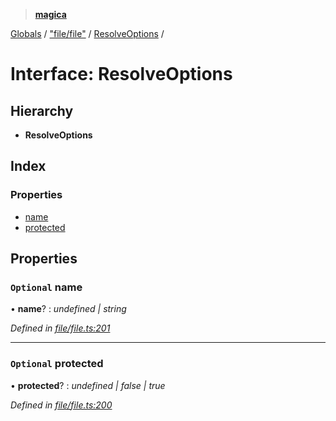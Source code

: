 > **[magica](../README.md)**

[Globals](../README.md) / ["file/file"](../modules/_file_file_.md) / [ResolveOptions](_file_file_.resolveoptions.md) /

# Interface: ResolveOptions

## Hierarchy

* **ResolveOptions**

## Index

### Properties

* [name](_file_file_.resolveoptions.md#optional-name)
* [protected](_file_file_.resolveoptions.md#optional-protected)

## Properties

### `Optional` name

• **name**? : *undefined | string*

*Defined in [file/file.ts:201](https://github.com/cancerberoSgx/magica/blob/b406772/src/file/file.ts#L201)*

___

### `Optional` protected

• **protected**? : *undefined | false | true*

*Defined in [file/file.ts:200](https://github.com/cancerberoSgx/magica/blob/b406772/src/file/file.ts#L200)*